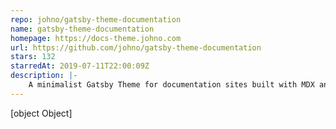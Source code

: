```yaml
---
repo: johno/gatsby-theme-documentation
name: gatsby-theme-documentation
homepage: https://docs-theme.johno.com
url: https://github.com/johno/gatsby-theme-documentation
stars: 132
starredAt: 2019-07-11T22:00:09Z
description: |-
    A minimalist Gatsby Theme for documentation sites built with MDX and Theme UI
---
```


[object Object]
